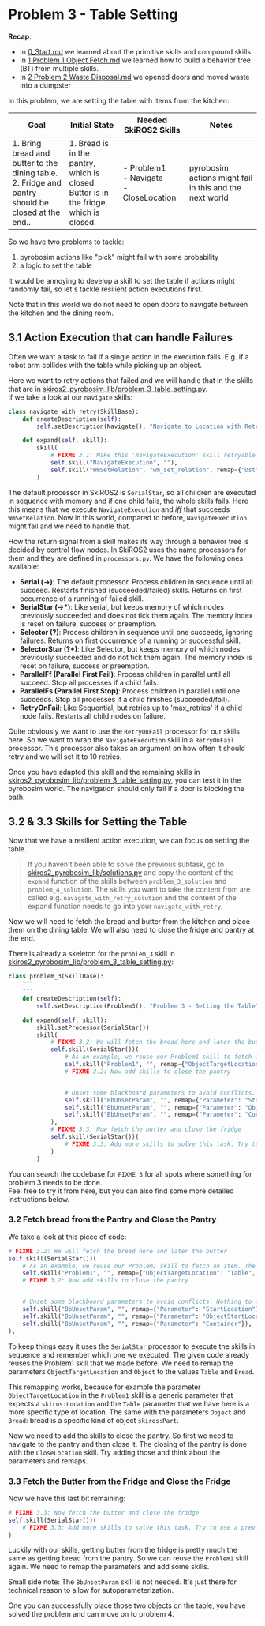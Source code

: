 # Problem 3 - Table Setting
**Recap**:
* In [0_Start.md](0_Start.md) we learned about the primitive skills and compound skills
* In [1 Problem 1 Object Fetch.md](1_Problem_1_Object_Fetch.md) we learned how to build a behavior tree (BT) from multiple skills.
* In [2 Problem 2 Waste Disposal.md](2_Problem_2_Waste_Disposal.md) we opened doors and moved waste into a dumpster

In this problem, we are setting the table with items from the kitchen:

| Goal | Initial State | Needed SkiROS2 Skills | Notes |
|------|---------------|------------|-------|
| 1. Bring bread and butter to the dining table.<br>2. Fridge and pantry should be closed at the end.. | 1. Bread is in the pantry, which is closed.<br>Butter is in the fridge, which is closed. | - Problem1<br>- Navigate<br>- CloseLocation | pyrobosim actions might fail in this and the next world  |

So we have two problems to tackle:  
1. pyrobosim actions like "pick" might fail with some probability
2. a logic to set the table

It would be annoying to develop a skill to set the table if actions might randomly fail, so let's tackle resilient action executions first.

Note that in this world we do not need to open doors to navigate between the kitchen and the dining room.

## 3.1 Action Execution that can handle Failures 

Often we want a task to fail if a single action in the execution fails. E.g. if a robot arm collides with the table while picking up an object.

Here we want to retry actions that failed and we will handle that in the skills that are in [skiros2_pyrobosim_lib/problem_3_table_setting.py](../skiros2_pyrobosim_lib/problem_3_table_setting.py).  
If we take a look at our `navigate` skills:
```python
class navigate_with_retry(SkillBase):
    def createDescription(self):
        self.setDescription(Navigate(), "Navigate to Location with Retry")

    def expand(self, skill):
        skill(
            # FIXME 3.1: Make this 'NavigateExecution' skill retryable
            self.skill("NavigateExecution", ""),
            self.skill("WmSetRelation", "wm_set_relation", remap={"Dst": "TargetLocation", "OldDstToRemove": "StartLocation"}, specify={'Src': self.params["Robot"].value, 'Relation': 'skiros:at', 'RelationState': True}),
        )
```
The default processor in SkiROS2 is `SerialStar`, so all children are executed in sequence with memory and if one child fails, the whole skills fails. Here this means that we execute `NavigateExecution` and *iff* that succeeds `WmSetRelation`. Now in this world, compared to before, `NavigateExecution` might fail and we need to handle that.

How the return signal from a skill makes its way through a behavior tree is decided by control flow nodes. In SkiROS2 uses the name processors for them and they are defined in `processors.py`. We have the following ones available:

* **Serial (->)**: The default processor. Process children in sequence until all succeed. Restarts finished (succeeded/failed) skills. Returns on first occurrence of a running of failed skill.
* **SerialStar (->*)**: Like serial, but keeps memory of which nodes previously succeeded and does not tick them again. The memory index is reset on failure, success or preemption.
* **Selector (?)**: Process children in sequence until one succeeds, ignoring failures. Returns on first occurrence of a running or successful skill.
* **SelectorStar (?*)**: Like Selector, but keeps memory of which nodes previously succeeded and do not tick them again. The memory index is reset on failure, success or preemption.
* **ParallelFf (Parallel First Fail)**: Process children in parallel until all succeed. Stop all processes if a child fails.
* **ParallelFs (Parallel First Stop)**: Process children in parallel until one succeeds. Stop all processes if a child finishes (succeeded/fail).
* **RetryOnFail**: Like Sequential, but retries up to 'max_retries' if a child node fails. Restarts all child nodes on failure.

Quite obviously we want to use the `RetryOnFail` processor for our skills here. So we want to wrap the `NavigateExecution` skill in a `RetryOnFail` processor. This processor also takes an argument on how often it should retry and we will set it to 10 retries.

Once you have adapted this skill and the remaining skills in [skiros2_pyrobosim_lib/problem_3_table_setting.py](../skiros2_pyrobosim_lib/problem_3_table_setting.py), you can test it in the pyrobosim world. The navigation should only fail if a door is blocking the path.

## 3.2 & 3.3 Skills for Setting the Table

Now that we have a resilient action execution, we can focus on setting the table.
> If you haven't been able to solve the previous subtask, go to [skiros2_pyrobosim_lib/solutions.py](../skiros2_pyrobosim_lib/solutions.py) and copy the content of the `expand` function of the skills between `problem_3_solution` and `problem_4_solution`. The skills you want to take the content from are called e.g. `navigate_with_retry_solution` and the content of the expand function needs to go into your `navigate_with_retry`.

Now we will need to fetch the bread and butter from the kitchen and place them on the dining table. We will also need to close the fridge and pantry at the end.

There is already a skeleton for the `problem_3` skill in [skiros2_pyrobosim_lib/problem_3_table_setting.py](../skiros2_pyrobosim_lib/problem_3_table_setting.py):

```python
class problem_3(SkillBase):
    """
    """
    def createDescription(self):
        self.setDescription(Problem3(), "Problem 3 - Setting the Table")

    def expand(self, skill):
        skill.setProcessor(SerialStar())
        skill(
            # FIXME 3.2: We will fetch the bread here and later the butter
            self.skill(SerialStar())(
                # As an example, we reuse our Problem1 skill to fetch an item. The Problem1 skill has parameter 'Object' and 'ObjectTargetLocation' that we need to set. If you check the Problem3 skill description you will see that we have parameters with names like "Bread" and "Table" that we need to remap like this:
                self.skill("Problem1", "", remap={"ObjectTargetLocation": "Table", "Object": "Bread"}),
                # FIXME 3.2: Now add skills to close the pantry


                # Unset some blackboard parameters to avoid conflicts. Nothing to do here.
                self.skill("BbUnsetParam", "", remap={"Parameter": "StartLocation"}),
                self.skill("BbUnsetParam", "", remap={"Parameter": "ObjectStartLocation"}),
                self.skill("BbUnsetParam", "", remap={"Parameter": "Container"}),
            ),
            # FIXME 3.3: Now fetch the butter and close the fridge
            self.skill(SerialStar())(
                # FIXME 3.3: Add more skills to solve this task. Try to use a previous skill
            )
        )

```
You can search the codebase for `FIXME 3` for all spots where something for problem 3 needs to be done.  
Feel free to try it from here, but you can also find some more detailed instructions below.

### 3.2 Fetch bread from the Pantry and Close the Pantry

We take a look at this piece of code:
```python
# FIXME 3.2: We will fetch the bread here and later the butter
self.skill(SerialStar())(
    # As an example, we reuse our Problem1 skill to fetch an item. The Problem1 skill has parameter 'Object' and 'ObjectTargetLocation' that we need to set. If you check the Problem3 skill description you will see that we have parameters with names like "Bread" and "Table" that we need to remap like this:
    self.skill("Problem1", "", remap={"ObjectTargetLocation": "Table", "Object": "Bread"}),
    # FIXME 3.2: Now add skills to close the pantry


    # Unset some blackboard parameters to avoid conflicts. Nothing to do here.
    self.skill("BbUnsetParam", "", remap={"Parameter": "StartLocation"}),
    self.skill("BbUnsetParam", "", remap={"Parameter": "ObjectStartLocation"}),
    self.skill("BbUnsetParam", "", remap={"Parameter": "Container"}),
),
```

To keep things easy it uses the `SerialStar` processor to execute the skills in sequence and remember which one we executed. The given code already reuses the Problem1 skill that we made before. We need to remap the parameters `ObjectTargetLocation` and `Object` to the values `Table` and `Bread`.

This remapping works, because for example the parameter `ObjectTargetLocation` in the `Problem1` skill is a generic parameter that expects a `skiros:Location` and the `Table` parameter that we have here is a more specific type of location. The same with the parameters `Object` and `Bread`: bread is a specific kind of object `skiros:Part`.

Now we need to add the skills to close the pantry. So first we need to navigate to the pantry and then close it. The closing of the pantry is done with the `CloseLocation` skill. Try adding those and think about the parameters and remaps.

### 3.3 Fetch the Butter from the Fridge and Close the Fridge

Now we have this last bit remaining:
```python
# FIXME 3.3: Now fetch the butter and close the fridge
self.skill(SerialStar())(
    # FIXME 3.3: Add more skills to solve this task. Try to use a previous skill
)
```

Luckily with our skills, getting butter from the fridge is pretty much the same as getting bread from the pantry. So we can reuse the `Problem1` skill again. We need to remap the parameters and add some skills.  

Small side note: The `BbUnsetParam` skill is not needed. It's just there for technical reason to allow for autoparameterization.

One you can successfully place those two objects on the table, you have solved the problem and can move on to problem 4.